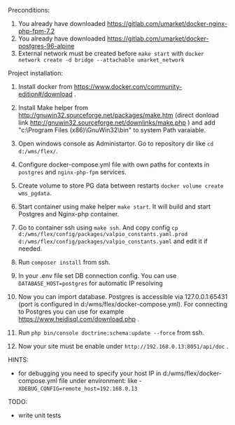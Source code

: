 Preconditions:
1. You already have downloaded https://gitlab.com/umarket/docker-nginx-php-fpm-7.2
2. You already have downloaded https://gitlab.com/umarket/docker-postgres-96-alpine
3. External network must be created before `make start` with `docker network create -d bridge --attachable umarket_network`

Project installation:
1. Install docker from https://www.docker.com/community-edition#/download .
2. Install Make helper from http://gnuwin32.sourceforge.net/packages/make.htm (direct donload link http://gnuwin32.sourceforge.net/downlinks/make.php ) and add "c:\Program Files (x86)\GnuWin32\bin\" to system Path varaiable.
3. Open windows console as Administartor. Go to repository dir like `cd d:/wms/flex/`.
4. Configure docker-compose.yml file with own paths for contexts in `postgres` and `nginx-php-fpm` services.
5. Create volume to store PG data between restarts `docker volume create wms_pgdata`.
6. Start container using make helper `make start`. It will build and start Postgres and Nginx-php container.
7. Go to container ssh using `make ssh`. And copy config `cp d:/wms/flex/config/packages/valpio_constants.yaml.prod d:/wms/flex/config/packages/valpio_constants.yaml` and edit it if needed.
8. Run `composer install` from ssh.
9. In your .env file set DB connection config. You can use `DATABASE_HOST=postgres` for automatic IP resolving
10. Now you can import database. Postgres is accessible via 127.0.0.1:65431 (port is configured in d:/wms/flex/docker-compose.yml). For connecting to Postgres you can use for example https://www.heidisql.com/download.php .
11. Run `php bin/console doctrine:schema:update --force` from ssh.

12. Now your site must be enable under `http://192.168.0.13:8051/api/doc` .


HINTS:
- for debugging you need to specify your host IP in d:/wms/flex/docker-compose.yml file under environment: like - `XDEBUG_CONFIG=remote_host=192.168.0.13`

TODO:
- write unit tests